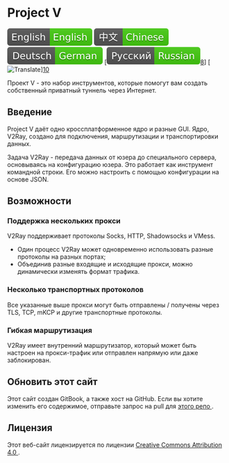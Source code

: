 # Project V

[![English](../resources/english.svg)](https://www.v2ray.com/en/) [![Chinese](../resources/chinese.svg)](https://www.v2ray.com/) [![German](../resources/german.svg)](https://www.v2ray.com/de/) [![Russian](../resources/russian.svg)[8](https://www.v2ray.com/ru/)] [![Translate](../resources/lang.svg)][10](https://crowdin.com/project/v2ray)

Проект V - это набор инструментов, которые помогут вам создать собственный приватный туннель через Интернет.

## Введение

Project V даёт одно кроссплатформенное ядро и разные GUI. Ядро, V2Ray, создано для подключения, маршрутизации и транспортировки данных.

Задача V2Ray - передача данных от юзера до специального сервера, основываясь на конфигурацию юзера. Это работает как инструмент командной строки. Его можно настроить с помощью конфигурации на основе JSON.

## Возможности

### Поддержка нескольких прокси

V2Ray поддерживает протоколы Socks, HTTP, Shadowsocks и VMess.

* Один процесс V2Ray может одновременно использовать разные протоколы на разных портах;
* Объединив разные входящие и исходящие прокси, можно динамически изменять формат трафика.

### Несколько транспортных протоколов

Все указанные выше прокси могут быть отправлены / получены через TLS, TCP, mKCP и другие транспортные протоколы.

### Гибкая маршрутизация

V2Ray имеет внутренний маршрутизатор, который может быть настроен на прокси-трафик или отправлен напрямую или даже заблокирован.

## Обновить этот сайт

Этот сайт создан GitBook, а также хост на GitHub. Если вы хотите изменить его содержимое, отправьте запрос на pull для [ этого репо ](https://github.com/v2ray/manual).

## Лицензия

Этот веб-сайт лицензируется по лицензии [ Creative Commons Attribution 4.0 ](https://creativecommons.org/licenses/by/4.0/).